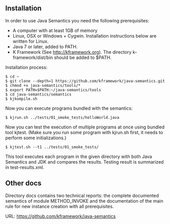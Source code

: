 ## Installation

In order to use Java Semantics you need the following prerequisites:

- A computer with at least 1GB of memory
- Linux, OSX or Windows + Cygwin. Installation instructions below are written for Linux.
- Java 7 or later, added to PATH.
- K Framework (See <http://kframework.org>). The directory k-framework/dist/bin should be added to $PATH.

Installation process:

```
$ cd ~
$ git clone --depth=1 https://github.com/kframework/java-semantics.git
$ chmod +x java-semantics/tools/*
$ export PATH=$PATH:~/java-semantics/tools
$ cd java-semantics/semantics
$ kjkompile.sh
```

Now you can execute programs bundled with the semantics:

```
$ kjrun.sh ../tests/01_smoke_tests/helloWorld.java
```

Now you can test the execution of multiple programs at once using bundled tool kjtest.
(Make sure you run some program with kjrun.sh first, it needs to perform some initializations.)

```
$ kjtest.sh --t1 ../tests/01_smoke_tests/
```

This tool executes each program in the given directory with both Java Semantics and JDK and compares the results. Testing result is summarized in test-results.xml.

## Other docs
Directory docs contains two technical reports: the complete documented semantics of module METHOD_INVOKE and the documentation of the main rule for new instance creation with all prerequisites.

URL:
https://github.com/kframework/java-semantics

